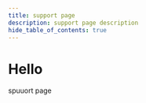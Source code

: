 ```yaml
---
title: support page
description: support page description
hide_table_of_contents: true
---
```


# Hello

spuuort page